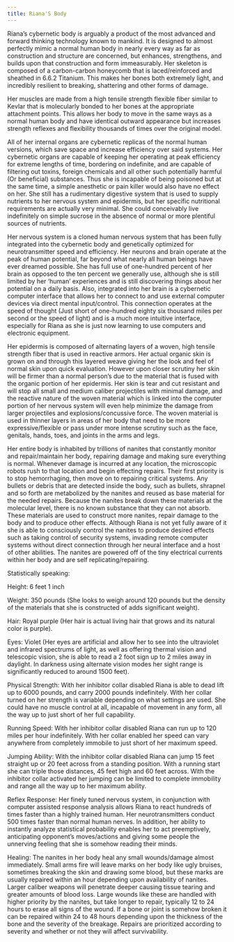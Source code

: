 ```yaml
---
title: Riana'S Body
---
```


Riana’s cybernetic body is arguably a product of the most advanced and forward
thinking technology known to mankind. It is designed to almost perfectly mimic a
normal human body in nearly every way as far as construction and structure are
concerned, but enhances, strengthens, and builds upon that construction and form
immeasurably. Her skeleton is composed of a carbon-carbon honeycomb that is
laced/reinforced and sheathed in 6.6.2 Titanium. This makes her bones both
extremely light, and incredibly resilient to breaking, shattering and other
forms of damage.

Her muscles are made from a high tensile strength flexible fiber similar to
Kevlar that is molecularly bonded to her bones at the appropriate attachment
points. This allows her body to move in the same ways as a normal human body and
have identical outward appearance but increases strength reflexes and
flexibility thousands of times over the original model.

All of her internal organs are cybernetic replicas of the normal human versions,
which save space and increase efficiency over said systems.  Her cybernetic
organs are capable of keeping her operating at peak efficiency for extreme
lengths of time, bordering on indefinite, and are capable of filtering out
toxins, foreign chemicals and all other such potentially harmful (Or beneficial)
substances. Thus she is incapable of being poisoned but at the same time, a
simple anesthetic or pain killer would also have no effect on her. She still has
a rudimentary digestive system that is used to supply nutrients to her nervous
system and epidermis, but her specific nutritional requirements are actually
very minimal. She could conceivably live indefinitely on simple sucrose in the
absence of normal or more plentiful sources of nutrients.

Her nervous system is a cloned human nervous system that has been fully
integrated into the cybernetic body and genetically optimized for
neurotransmitter speed and efficiency. Her neurons and brain operate at the peak
of human potential, far beyond what nearly all human beings have ever dreamed
possible. She has full use of one-hundred percent of her brain as opposed to the
ten percent we generally use, although she is still limited by her ‘human’
experiences and is still discovering things about her potential on a daily
basis. Also, integrated into her brain is a cybernetic computer interface that
allows her to connect to and use external computer devices via direct mental
input/control. This connection operates at the speed of thought (Just short of
one-hundred eighty six thousand miles per second or the speed of light) and is a
much more intuitive interface, especially for Riana as she is just now learning
to use computers and electronic equipment.

Her epidermis is composed of alternating layers of a woven, high tensile
strength fiber that is used in reactive armors. Her actual organic skin is grown
on and through this layered weave giving her the look and feel of normal skin
upon quick evaluation. However upon closer scrutiny her skin will be firmer than
a normal person’s due to the material that is fused with the organic portion of
her epidermis. Her skin is tear and cut resistant and will stop all small and
medium caliber projectiles with minimal damage, and the reactive nature of the
woven material which is linked into the computer portion of her nervous system
will even help minimize the damage from larger projectiles and
explosions/concussive force. The woven material is used in thinner layers in
areas of her body that need to be more expressive/flexible or pass under more
intense scrutiny such as the face, genitals, hands, toes, and joints in the arms
and legs.

Her entire body is inhabited by trillions of nanites that constantly monitor and
repair/maintain her body, repairing damage and making sure everything is normal.
Whenever damage is incurred at any location, the microscopic robots rush to that
location and begin effecting repairs.  Their first priority is to stop
hemorrhaging, then move on to repairing critical systems. Any bullets or debris
that are detected inside the body, such as bullets, shrapnel and so forth are
metabolized by the nanites and reused as base material for the needed repairs.
Because the nanites break down these materials at the molecular level, there is
no known substance that they can not absorb. These materials are used to
construct more nanites, repair damage to the body and to produce other effects.
Although Riana is not yet fully aware of it she is able to consciously control
the nanites to produce desired effects such as taking control of security
systems, invading remote computer systems without direct connection through her
neural interface and a host of other abilities. The nanites are powered off of
the tiny electrical currents within her body and are self replicating/repairing.

Statistically speaking:

Height: 6 feet 1 inch

Weight: 350 pounds (She looks to weigh around 120 pounds but the density of the
materials that she is constructed of adds significant weight).

Hair: Royal purple (Her hair is actual living hair that grows and its natural
color is purple).

Eyes: Violet (Her eyes are artificial and allow her to see into the ultraviolet
and infrared spectrums of light, as well as offering thermal vision and
telescopic vision, she is able to read a 2 foot sign up to 2 miles away in
daylight. In darkness using alternate vision modes her sight range is
significantly reduced to around 1500 feet).

Physical Strength: With her inhibitor collar disabled Riana is able to dead lift
up to 6000 pounds, and carry 2000 pounds indefinitely. With her collar turned on
her strength is variable depending on what settings are used. She could have no
muscle control at all, incapable of movement in any form, all the way up to just
short of her full capability.

Running Speed: With her inhibitor collar disabled Riana can run up to 120 miles
per hour indefinitely. With her collar enabled her speed can vary anywhere from
completely immobile to just short of her maximum speed.

Jumping Ability: With the inhibitor collar disabled Riana can jump 15 feet
straight up or 20 feet across from a standing position. With a running start she
can triple those distances, 45 feet high and 60 feet across. With the inhibitor
collar activated her jumping can be limited to complete immobility and range all
the way up to her maximum ability.

Reflex Response: Her finely tuned nervous system, in conjunction with computer
assisted response analysis allows Riana to react hundreds of times faster than a
highly trained human. Her neurotransmitters conduct 500 times faster than normal
human nerves. In addition, her ability to instantly analyze statistical
probability enables her to act preemptively, anticipating opponent’s
moves/actions and giving some people the unnerving feeling that she is somehow
reading their minds.

Healing: The nanites in her body heal any small wounds/damage almost
immediately. Small arms fire will leave marks on her body like ugly bruises,
sometimes breaking the skin and drawing some blood, but these marks are usually
repaired within an hour depending upon availability of nanites. Larger caliber
weapons will penetrate deeper causing tissue tearing and greater amounts of
blood loss. Large wounds like these are handled with higher priority by the
nanites, but take longer to repair, typically 12 to 24 hours to erase all signs
of the wound. If a bone or joint is somehow broken it can be repaired within 24
to 48 hours depending upon the thickness of the bone and the severity of the
breakage. Repairs are prioritized according to severity and whether or not they
will affect survivability.
